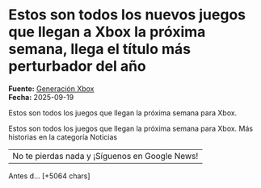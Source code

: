 # Estos son todos los nuevos juegos que llegan a Xbox la próxima semana, llega el título más perturbador del año

**Fuente:** [Generación Xbox](https://generacionxbox.com/estos-son-todos-los-nuevos-juegos-que-llegan-a-xbox-la-proxima-semana-llega-el-titulo-mas-perturbador-del-ano/)  
**Fecha:** 2025-09-19

Estos son todos los juegos que llegan la próxima semana para Xbox.

Estos son todos los juegos que llegan la próxima semana para Xbox.
Más historias en la categoría Noticias
<table><tr><td>No te pierdas nada y ¡Síguenos en Google News! </td></tr>
</table>
Antes d… [+5064 chars]
